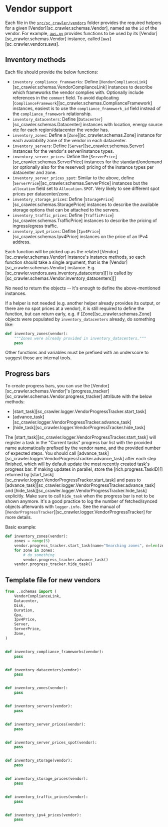 # Vendor support

Each file in the [`src/sc_crawler/vendors`](https://github.com/SpareCores/sc-crawler/tree/main/src/sc_crawler/vendors) folder provides the required helpers for a given [Vendor][sc_crawler.schemas.Vendor], named as the `id` of the vendor. For example, [`aws.py`](https://github.com/SpareCores/sc-crawler/tree/main/src/sc_crawler/vendors/aws.py) provides functions to be used by its [Vendor][sc_crawler.schemas.Vendor] instance, called [`aws`][sc_crawler.vendors.aws].

## Inventory methods

Each file should provide the below functions:

- `inventory_compliance_frameworks`: Define [`VendorComplianceLink`][sc_crawler.schemas.VendorComplianceLink] instances to describe which frameworks the vendor complies with. Optionally include references in the `comment` field. To avoid duplicating [`ComplianceFramework`][sc_crawler.schemas.ComplianceFramework] instances, easiest is to use the `compliance_framework_id` field instead of the `compliance_framework` relationship.
- `inventory_datacenters`: Define [`Datacenter`][sc_crawler.schemas.Datacenter] instances with location, energy source etc for each region/datacenter the vendor has.
- `inventory_zones`: Define a [`Zone`][sc_crawler.schemas.Zone] instance for each availability zone of the vendor in each datacenter.
- `inventory_servers`: Define [`Server`][sc_crawler.schemas.Server] instances for the vendor's server/instance types.
- `inventory_server_prices`: Define the [`ServerPrice`][sc_crawler.schemas.ServerPrice] instances for the standard/ondemand (or optionally also for the reserved) pricing of the instance types per datacenter and zone.
- `inventory_server_prices_spot`: Similar to the above, define [`ServerPrice`][sc_crawler.schemas.ServerPrice] instances but the `allocation` field set to `Allocation.SPOT`. Very likely to see different spot prices per datacenter/zone.
- `inventory_storage_prices`: Define [`StoragePrice`][sc_crawler.schemas.StoragePrice] instances to describe the available storage options that can be attached to the servers.
- `inventory_traffic_prices`: Define [`TrafficPrice`][sc_crawler.schemas.TrafficPrice] instances to describe the pricing of ingress/egress traffic.
- `inventory_ipv4_prices`: Define [`Ipv4Price`][sc_crawler.schemas.Ipv4Price] instances on the price of an IPv4 address.

Each function will be picked up as the related [Vendor][sc_crawler.schemas.Vendor] instance's instance methods, so each function should take a single argument, that is the [Vendor][sc_crawler.schemas.Vendor] instance. E.g. [sc_crawler.vendors.aws.inventory_datacenters][] is called by [sc_crawler.schemas.Vendor.inventory_datacenters][]

No need to return the objects -- it's enough to define the above-mentioned instances.

If a helper is not needed (e.g. another helper already provides its output, or there are no spot prices at a vendor), it is still required to define the function, but can return early, e.g. if [Zone][sc_crawler.schemas.Zone] objects were populated by `inventory_datacenters` already, do something like:

```python
def inventory_zones(vendor):
    """Zones were already provided in inventory_datacenters."""
    pass
```

Other functions and variables must be prefixed with an underscore to suggest those are internal tools.

## Progress bars

To create progress bars, you can use the [Vendor][sc_crawler.schemas.Vendor]'s [progress_tracker][sc_crawler.schemas.Vendor.progress_tracker] attribute with the below methods:

* [start_task][sc_crawler.logger.VendorProgressTracker.start_task]
* [advance_task][sc_crawler.logger.VendorProgressTracker.advance_task]
* [hide_task][sc_crawler.logger.VendorProgressTracker.hide_task]

The [start_task][sc_crawler.logger.VendorProgressTracker.start_task] will register a task in the "Current tasks" progress bar list with the provided name automatically prefixed by the vendor name, and the provided number of expected steps. You should call [advance_task][sc_crawler.logger.VendorProgressTracker.advance_task] after each step finished, which will by default update the most recently created task's progress bar. If making updates in parallel, store the [rich.progress.TaskID][] returned by [start_task][sc_crawler.logger.VendorProgressTracker.start_task] and pass to [advance_task][sc_crawler.logger.VendorProgressTracker.advance_task] and [hide_task][sc_crawler.logger.VendorProgressTracker.hide_task] explicitly. Make sure to call `hide_task` when the progress bar is not to be shown anymore. It's a good practice to log the number of fetched/synced objects afterwards with `logger.info.` See the manual of [`VendorProgressTracker`][sc_crawler.logger.VendorProgressTracker] for more details.

Basic example:

```python
def inventory_zones(vendor):
    zones = range(5)
    vendor.progress_tracker.start_task(name="Searching zones", n=len(zones))
    for zone in zones:
        # do something
        vendor.progress_tracker.advance_task()
    vendor.progress_tracker.hide_task()
```

## Template file for new vendors

```python
from ..schemas import (
    VendorComplianceLink,
    Datacenter,
    Disk,
    Duration,
    Gpu,
    Ipv4Price,
    Server,
    ServerPrice,
    Zone,
)


def inventory_compliance_frameworks(vendor):
    pass


def inventory_datacenters(vendor):
    pass


def inventory_zones(vendor):
    pass


def inventory_servers(vendor):
    pass


def inventory_server_prices(vendor):
    pass


def inventory_server_prices_spot(vendor):
    pass


def inventory_storage(vendor):
    pass


def inventory_storage_prices(vendor):
    pass


def inventory_traffic_prices(vendor):
    pass


def inventory_ipv4_prices(vendor):
    pass
```
